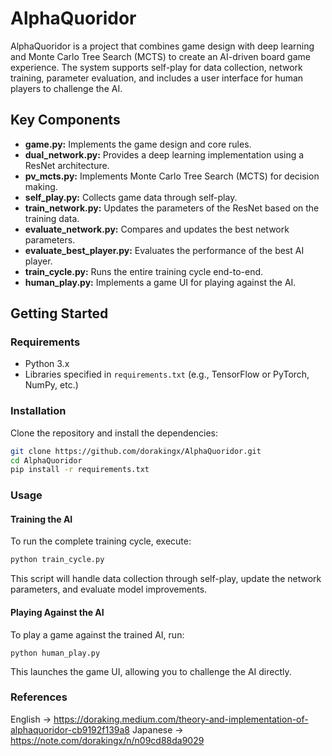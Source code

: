# AlphaQuoridor

AlphaQuoridor is a project that combines game design with deep learning and Monte Carlo Tree Search (MCTS) to create an AI-driven board game experience. The system supports self-play for data collection, network training, parameter evaluation, and includes a user interface for human players to challenge the AI.

## Key Components

- **game.py:** Implements the game design and core rules.
- **dual_network.py:** Provides a deep learning implementation using a ResNet architecture.
- **pv_mcts.py:** Implements Monte Carlo Tree Search (MCTS) for decision making.
- **self_play.py:** Collects game data through self-play.
- **train_network.py:** Updates the parameters of the ResNet based on the training data.
- **evaluate_network.py:** Compares and updates the best network parameters.
- **evaluate_best_player.py:** Evaluates the performance of the best AI player.
- **train_cycle.py:** Runs the entire training cycle end-to-end.
- **human_play.py:** Implements a game UI for playing against the AI.

## Getting Started

### Requirements

- Python 3.x
- Libraries specified in `requirements.txt` (e.g., TensorFlow or PyTorch, NumPy, etc.)

### Installation

Clone the repository and install the dependencies:

```bash
git clone https://github.com/dorakingx/AlphaQuoridor.git
cd AlphaQuoridor
pip install -r requirements.txt
```

### Usage

#### Training the AI

To run the complete training cycle, execute:

```bash
python train_cycle.py
```
This script will handle data collection through self-play, update the network parameters, and evaluate model improvements.

#### Playing Against the AI
To play a game against the trained AI, run:

```
python human_play.py
```
This launches the game UI, allowing you to challenge the AI directly.

### References
English -> https://doraking.medium.com/theory-and-implementation-of-alphaquoridor-cb9192f139a8
Japanese -> https://note.com/dorakingx/n/n09cd88da9029
